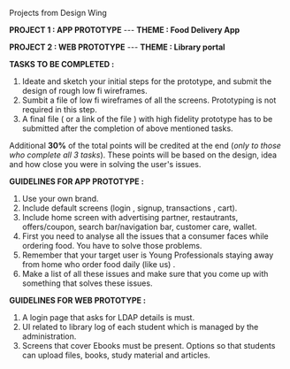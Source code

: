 
Projects from Design Wing

**PROJECT 1 :   APP PROTOTYPE**
 --- **THEME : Food Delivery App**


**PROJECT 2 :  WEB PROTOTYPE**
 --- **THEME : Library portal**




**TASKS TO BE COMPLETED :**

1. Ideate and sketch your initial steps for the prototype, and submit the design of rough low fi wireframes.
2. Sumbit a file of low fi wireframes of all the screens. Prototyping is not required in this step.
3. A final file ( or a link of the file ) with high fidelity prototype has to be submitted after the completion of above mentioned tasks. 

Additional **30%** of the total points will be credited at the end (*only to those who complete all 3 tasks*). These points will be based on the design, idea and how close you were in solving the user's issues.





**GUIDELINES FOR APP PROTOTYPE :**

1. Use your own brand.
2. Include default screens (login , signup, transactions , cart).
3. Include home screen with advertising partner, restautrants, offers/coupon, search bar/navigation bar, customer care, wallet.
4. First you need to analyse all the issues that a consumer faces while ordering food. You have to solve those problems.
5. Remember that your target user is Young Professionals staying away from home who order food daily (like us) . 
7. Make a list of all these issues and make sure that you come up with something that solves these issues. 




**GUIDELINES FOR WEB PROTOTYPE :** 

1. A login page that asks for LDAP details is must.
2. UI related to library log of each student which is managed by the administration. 
3. Screens that cover Ebooks must be present. Options so that students can upload files, books, study material and articles.

